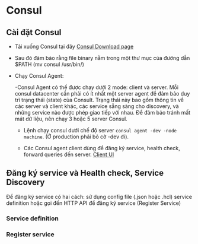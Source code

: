 # Consul

## Cài đặt Consul

- Tải xuống Consul tại đây [Consul Download page](https://www.consul.io/downloads.html)

- Sau đó đảm bảo rằng file binary nằm trong một thư mục của đường dẫn $PATH (mv consul /usr/bin/)

- Chạy Consul Agent:

    -Consul Agent có thể được chạy dưới 2 mode: client và server. Mỗi consul datacenter cần phải có ít nhất một server agent để đảm bảo duy trì trạng thái (state) của Consult. Trạng thái này bao gồm thông tin về các server và client khác, các service sẵng sàng cho discovery, và những service nào được phép giao tiếp với nhau. Để đảm bảo tránh mất mát dữ liệu, nên chạy 3 hoặc 5 server Consul.

    - Lệnh chạy consul dưới chế độ server `consul agent -dev -node machine`. (Ở production phải bỏ cờ -dev đi).

    - Các Consul agent client dùng để đăng ký service, health check, forward queries đến server. [Client UI](http://localhost:8500)

## Đăng ký service và Health check, Service Discovery

Để đăng ký service có hai cách: sử dụng config file (.json hoặc .hcl) service definition hoặc gọi đến HTTP API để đăng ký service (Register Service)

### Service definition



### Register service

## 
